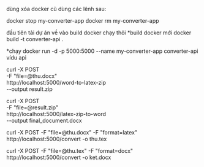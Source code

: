 dùng xóa docker cũ dùng các lênh sau:

docker stop my-converter-app
docker rm my-converter-app

đầu tiên tải dự án về vào build docker chạy thôi
*build docker mới
docker build -t converter-api .

*chạy
docker run -d -p 5000:5000 --name my-converter-app converter-api
vídu api

curl -X POST \
  -F "file=@thu.docx" \
  http://localhost:5000/word-to-latex-zip \
  --output result.zip


curl -X POST \
  -F "file=@result.zip" \
  http://localhost:5000/latex-zip-to-word \
  --output final_document.docx


 curl -X POST -F "file=@thu.docx" -F "format=latex" http://localhost:5000/convert -o thu.tex


 curl -X POST -F "file=@thu.tex" -F "format=docx" http://localhost:5000/convert -o ket.docx
